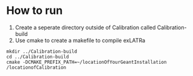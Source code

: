 # How to run
1. Create a seperate directory outside of Calibration called Calibration-build
2. Use cmake to create a makefile to compile exLATRa 
```
mkdir ../Calibration-build
cd ../Calibration-build
cmake -DCMAKE_PREFIX_PATH=~/locationOfYourGeantInstallation /locationofCalibration
```
